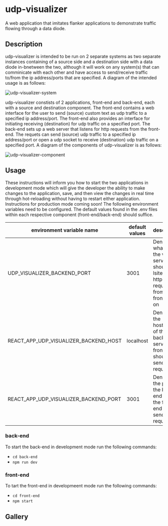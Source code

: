 # udp-visualizer
A web application that imitates flanker applications to demonstrate traffic flowing through a data diode.

## Description
udp-visualizer is intended to be run on 2 separate systems as two separate instances containing of a source side and a destination side with a data diode in-bnetween the two, although it will work on any system(s) that can comminicate with each other and have access to send/receive traffic to/from the ip address/ports that are specified. A diagram of the intended usage is as follows:

![udp-visualizer-system](https://github.com/zkharit/udp-visualizer/assets/43216427/d8d97ab2-1927-4d05-a27c-2fb26b241386)

udp-visualizer constists of 2 applications, front-end and back-end, each with a source and destination component. The front-end contains a web interface for the user to send (source) custom text as udp traffic to a specified ip address/port. The front-end also provides an interface for initiating receiving (destination) for udp traffic on a specified port. The back-end sets up a web server that listens for http requests from the front-end. The requets can send (source) udp traffic to a specified ip address/port or open a udp socket to receive (destination) udp traffic on a specified port. A diagram of the components of udp-visualizer is as follows:

![udp-visualizer-component](https://github.com/zkharit/udp-visualizer/assets/43216427/b29de03b-87f8-4aa7-8934-d4c135e973c2)

## Usage
These instructions will inform you how to start the two applications in development mode which will give the developer the ability to make changes to the application, save, and then view the changes in real time through hot-reloading without having to restart either application. Instructions for production mode coming soon!
The following environment variables need to be configured. The default values found in the .env files within each respective component (front-end/back-end) should suffice.

| environment variable name  | default values | description |
| ------------- | ------------- | ------------- |
| UDP_VISUALIZER_BACKEND_PORT  | 3001  | Denotes what port the web server should lsiten to http requests from the front-end on |
| REACT_APP_UDP_VISUALIZER_BACKEND_HOST  | localhost  | Denotes the hostname of the back-end server the front-end should send http requests to |
| REACT_APP_UDP_VISUALIZER_BACKEND_PORT | 3001 | Denotes the port of the back-end server the front-end should send http requests to |

### back-end
To start the back-end in development mode run the following commands:

- `cd back-end`
- `npm run dev`

### front-end
To tart the front-end in developmeent mode run the following commands:

- `cd front-end`
- `npm start`

## Gallery


